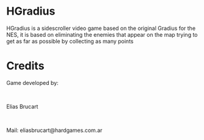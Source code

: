 <h1>HGradius</h1>

<p>HGradius is a sidescroller video game based on the original Gradius for the NES, it is based on eliminating the enemies that appear on the map trying to get as far as possible by collecting as many points</p>

<h1>Credits</h1>

<p>Game developed by:</p><br>
<p>Elias Brucart</p><br>
<p>Mail: eliasbrucart@hardgames.com.ar</p>